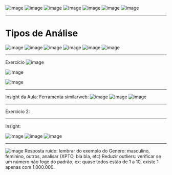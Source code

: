 ![image](https://github.com/gvms23/pos-graduacao-bi-analytics/assets/24459642/4e438a26-52d8-4bc5-9fa0-4c5857edaea7)
![image](https://github.com/gvms23/pos-graduacao-bi-analytics/assets/24459642/ff2909fe-e4bf-447f-b884-6d5c3207a39a)
![image](https://github.com/gvms23/pos-graduacao-bi-analytics/assets/24459642/6f92036c-5bf9-4845-9fc9-5e9d8c7393f6)
![image](https://github.com/gvms23/pos-graduacao-bi-analytics/assets/24459642/d573cc5c-f5ef-40aa-b3ed-0bfc78c1c071)
![image](https://github.com/gvms23/pos-graduacao-bi-analytics/assets/24459642/b8428d5d-0e54-43cd-abff-5ac9f5bb5ff4)
![image](https://github.com/gvms23/pos-graduacao-bi-analytics/assets/24459642/f7ec7f55-ccbb-4d58-ab9d-d15f65003285)
![image](https://github.com/gvms23/pos-graduacao-bi-analytics/assets/24459642/ea690073-344f-45f2-a46a-9084ebba9ddb)

_______________________
# Tipos de Análise

![image](https://github.com/gvms23/pos-graduacao-bi-analytics/assets/24459642/da7f5f8d-43c8-489e-b8e3-8fded375cf3d)
![image](https://github.com/gvms23/pos-graduacao-bi-analytics/assets/24459642/77088c82-2f78-431c-abcf-65c292aeab6f)
![image](https://github.com/gvms23/pos-graduacao-bi-analytics/assets/24459642/5c7cd0cf-570d-4c02-8700-16d951861567)
![image](https://github.com/gvms23/pos-graduacao-bi-analytics/assets/24459642/f55dd135-9a49-4e32-83d1-145284d731e1)
![image](https://github.com/gvms23/pos-graduacao-bi-analytics/assets/24459642/9341d803-ad05-4511-9b34-7aca4d594f4a)
![image](https://github.com/gvms23/pos-graduacao-bi-analytics/assets/24459642/723b65c6-6743-4a29-968d-ae404ba2fffa)


_____________________

Exercício
![image](https://github.com/gvms23/pos-graduacao-bi-analytics/assets/24459642/a2d73702-d3a8-4947-90cf-d1a68aa653eb)

![image](https://github.com/gvms23/pos-graduacao-bi-analytics/assets/24459642/f0230ab0-bcee-4628-8bd6-5394d0ba8a86)

![image](https://github.com/gvms23/pos-graduacao-bi-analytics/assets/24459642/7cf05b14-04ea-4610-a212-dc2403acfce3)


____________________
Insight da Aula:
Ferramenta similarweb:
![image](https://github.com/gvms23/pos-graduacao-bi-analytics/assets/24459642/4120034d-2e15-40b1-b99e-64fff1229f1a)
![image](https://github.com/gvms23/pos-graduacao-bi-analytics/assets/24459642/6b510362-1b60-452a-96a9-08aff68b36af)
![image](https://github.com/gvms23/pos-graduacao-bi-analytics/assets/24459642/efd8f58d-7260-4c49-bfcf-935d8cc19005)


____________________
Exercicio 2:

____________________
Insight:

![image](https://github.com/gvms23/pos-graduacao-bi-analytics/assets/24459642/207e313d-f997-487a-82b8-92fa28b2b694)
![image](https://github.com/gvms23/pos-graduacao-bi-analytics/assets/24459642/19202dc5-c33a-4bd2-86d7-086d916e243f)
![image](https://github.com/gvms23/pos-graduacao-bi-analytics/assets/24459642/362b7e3e-c50e-4722-bd54-7599a71ed3a7)


____________________

![image](https://github.com/gvms23/pos-graduacao-bi-analytics/assets/24459642/adacb8ed-8100-41de-9c16-9d66f5815f18)
Resposta ruído: lembrar do exemplo do Genero: masculino, feminino, outros, analisar (XPTO, bla bla, etc)
Reduzir outliers: verificar se um número não foge do padrão, ex: quase todos estão de 1 a 10, existe 1 apenas com 1.000.000.
